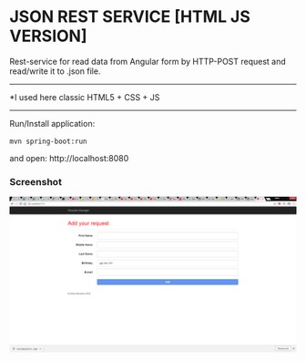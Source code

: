 # JSON REST SERVICE [HTML JS VERSION]

Rest-service for read data from Angular form by HTTP-POST request and read/write it to .json file. 

____
*I used here classic HTML5 + CSS + JS

____


Run/Install application:
```
mvn spring-boot:run
```
and open: http://localhost:8080


### Screenshot
![screenshot](image-html.png)

